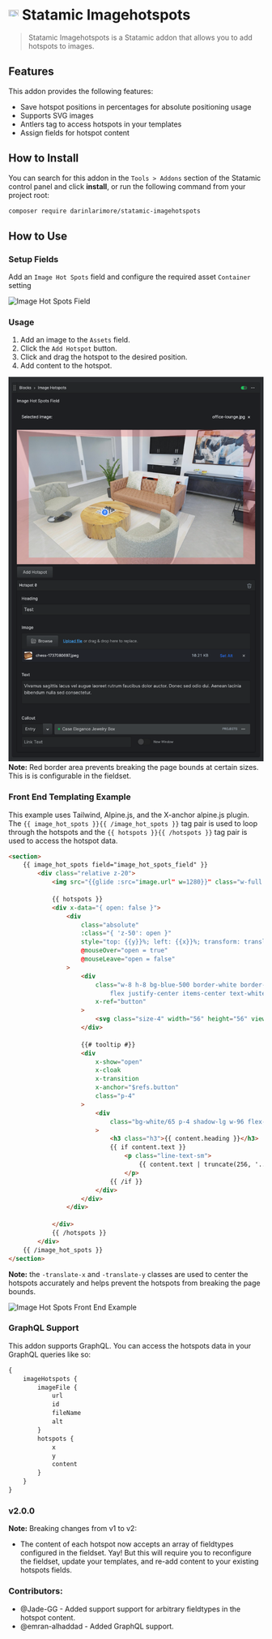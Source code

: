 # <img src="src/icon.svg" height="20" width="20"> Statamic Imagehotspots

> Statamic Imagehotspots is a Statamic addon that allows you to add hotspots to images.

## Features
This addon provides the following features:
- Save hotspot positions in percentages for absolute positioning usage
- Supports SVG images
- Antlers tag to access hotspots in your templates
- Assign fields for hotspot content

## How to Install
You can search for this addon in the `Tools > Addons` section of the Statamic control panel and click **install**, or run the following command from your project root:

``` bash
composer require darinlarimore/statamic-imagehotspots
```

## How to Use

### Setup Fields
Add an `Image Hot Spots` field and configure the required asset `Container` setting

![Image Hot Spots Field](/fieldType.png)

### Usage
1. Add an image to the `Assets` field.
2. Click the `Add Hotspot` button.
3. Click and drag the hotspot to the desired position.
4. Add content to the hotspot.

![Image Hot Spots Field](/fields.png)
**Note:** Red border area prevents breaking the page bounds at certain sizes. This is is configurable in the fieldset.

### Front End Templating Example
This example uses Tailwind, Alpine.js, and the X-anchor alpine.js plugin. The `{{ image_hot_spots }}{{ /image_hot_spots }}` tag pair is used to loop through the hotspots and the `{{ hotspots }}{{ /hotspots }}` tag pair is used to access the hotspot data.

```html
<section>
	{{ image_hot_spots field="image_hot_spots_field" }}
		<div class="relative z-20">
			<img src="{{glide :src="image.url" w=1280}}" class="w-full rounded-lg" alt="{{image.alt}}">

			{{ hotspots }}
			<div x-data="{ open: false }">
				<div
					class="absolute"
					:class="{ 'z-50': open }"
					style="top: {{y}}%; left: {{x}}%; transform: translate(-12px, -12px);"
					@mouseOver="open = true"
					@mouseLeave="open = false"
				>
					<div
						class="w-8 h-8 bg-blue-500 border-white border-2 rounded-full
							flex justify-center items-center text-white font-bold cursor-pointer"
						x-ref="button"
					>
						<svg class="size-4" width="56" height="56" viewBox="0 0 56 56" fill="none" xmlns="http://www.w3.org/2000/svg"> <path d="M50.9 33.1113H33.0955V50.901C33.0955 53.7169 30.8235 56 28.0076 56C25.1917 56 22.921 53.7169 22.921 50.8998V33.099H5.10782C2.29191 33.099 0.00267483 30.8159 0.00390825 27.9988C0.00267483 26.5914 0.571284 25.3013 1.49265 24.3799C2.41526 23.4561 3.68815 22.8726 5.09426 22.8726H22.921V5.09651C22.921 3.68794 23.4797 2.41258 24.4023 1.49244C25.3249 0.56984 26.5941 -0.00123397 28.0027 -0.00123397C30.8174 -0.00123397 33.0955 2.28184 33.0955 5.09651V22.8739H50.9C53.7159 22.8739 55.999 25.1767 55.9977 27.9926C55.9965 30.8073 53.7134 33.1113 50.9 33.1113Z" fill="white"/> </svg>
					</div>

					{{# tooltip #}}
					<div
						x-show="open"
						x-cloak
						x-transition
						x-anchor="$refs.button"
						class="p-4"
					>
						<div
							class="bg-white/65 p-4 shadow-lg w-96 flex-col gap-4 items-start flex rounded-lg backdrop-blur"
						>
							<h3 class="h3">{{ content.heading }}</h3>
							{{ if content.text }}
								<p class="line-text-sm">
									{{ content.text | truncate(256, '...') }}
								</p>
							{{ /if }}
						</div>
					</div>
				</div>

			</div>
			{{ /hotspots }}
		</div>
	{{ /image_hot_spots }}
</section>
```

**Note:** the `-translate-x` and `-translate-y` classes are used to center the hotspots accurately and helps prevent the hotspots from breaking the page bounds.

![Image Hot Spots Front End Example](/imageHotspots.png)

### GraphQL Support
This addon supports GraphQL. You can access the hotspots data in your GraphQL queries like so:

```graphql
{
	imageHotspots {
		imageFile {
			url
			id
			fileName
			alt
		}
		hotspots {
			x
			y
			content
		}
	}
}
```

### v2.0.0
**Note:** Breaking changes from v1 to v2:
- The content of each hotspot now accepts an array of fieldtypes configured in the fieldset. Yay! But this will require you to reconfigure the fieldset, update your templates, and re-add content to your existing hotspots fields.

### Contributors:
- @Jade-GG - Added support support for arbitrary fieldtypes in the hotspot content.
- @emran-alhaddad - Added GraphQL support.
